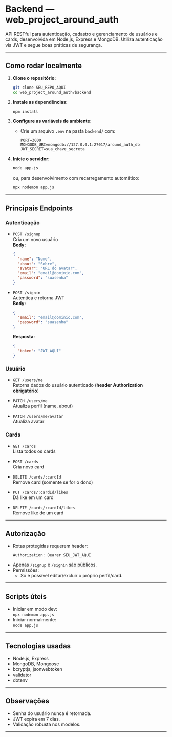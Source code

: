 

# Backend — web_project_around_auth

API RESTful para autenticação, cadastro e gerenciamento de usuários e cards, desenvolvida em Node.js, Express e MongoDB. Utiliza autenticação via JWT e segue boas práticas de segurança.

---

## **Como rodar localmente**

1. **Clone o repositório:**
   ```bash
   git clone SEU_REPO_AQUI
   cd web_project_around_auth/backend
   ```

2. **Instale as dependências:**
   ```bash
   npm install
   ```

3. **Configure as variáveis de ambiente:**
   - Crie um arquivo `.env` na pasta `backend/` com:
     ```
     PORT=3000
     MONGODB_URI=mongodb://127.0.0.1:27017/around_auth_db
     JWT_SECRET=sua_chave_secreta
     ```

4. **Inicie o servidor:**
   ```bash
   node app.js
   ```
   ou, para desenvolvimento com recarregamento automático:
   ```bash
   npx nodemon app.js
   ```

---

## **Principais Endpoints**

### **Autenticação**
- `POST /signup`  
  Cria um novo usuário  
  **Body:**  
  ```json
  {
    "name": "Nome",
    "about": "Sobre",
    "avatar": "URL do avatar",
    "email": "email@dominio.com",
    "password": "suasenha"
  }
  ```
- `POST /signin`  
  Autentica e retorna JWT  
  **Body:**  
  ```json
  {
    "email": "email@dominio.com",
    "password": "suasenha"
  }
  ```
  **Resposta:**  
  ```json
  {
    "token": "JWT_AQUI"
  }
  ```

### **Usuário**
- `GET /users/me`  
  Retorna dados do usuário autenticado (**header Authorization obrigatório**)

- `PATCH /users/me`  
  Atualiza perfil (name, about)

- `PATCH /users/me/avatar`  
  Atualiza avatar

### **Cards**
- `GET /cards`  
  Lista todos os cards

- `POST /cards`  
  Cria novo card

- `DELETE /cards/:cardId`  
  Remove card (somente se for o dono)

- `PUT /cards/:cardId/likes`  
  Dá like em um card

- `DELETE /cards/:cardId/likes`  
  Remove like de um card

---

## **Autorização**

- Rotas protegidas requerem header:
  ```
  Authorization: Bearer SEU_JWT_AQUI
  ```
- Apenas `/signup` e `/signin` são públicos.
- Permissões:
  - Só é possível editar/excluir o próprio perfil/card.

---

## **Scripts úteis**

- Iniciar em modo dev:  
  `npx nodemon app.js`
- Iniciar normalmente:  
  `node app.js`

---

## **Tecnologias usadas**
- Node.js, Express
- MongoDB, Mongoose
- bcryptjs, jsonwebtoken
- validator
- dotenv

---

## **Observações**
- Senha do usuário nunca é retornada.
- JWT expira em 7 dias.
- Validação robusta nos modelos.

---
